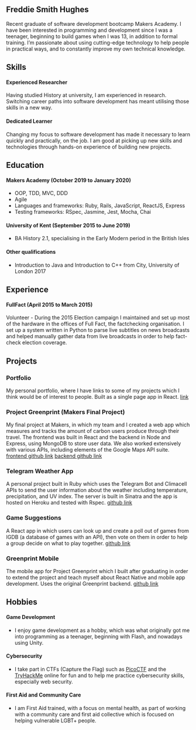 ## Freddie Smith Hughes

Recent graduate of software development bootcamp Makers Academy. I have been interested in programming and
development since I was a teenager, beginning to build games when I was 13, in addition to formal training. I’m passionate
about using cutting-edge technology to help people in practical ways, and to constantly improve my own technical knowledge.

## Skills

#### Experienced Researcher
Having studied History at university, I am experienced in research. Switching career paths into software development has meant
utilising those skills in a new way.

#### Dedicated Learner
Changing my focus to software development has made it necessary to learn quickly and practically, on the job. I am good at
picking up new skills and technologies through hands-on experience of building new projects.

## Education

#### Makers Academy (October 2019 to January 2020)

- OOP, TDD, MVC, DDD
- Agile
- Languages and frameworks: Ruby, Rails, JavaScript, ReactJS, Express
- Testing frameworks: RSpec, Jasmine, Jest, Mocha, Chai

#### University of Kent (September 2015 to June 2019)

- BA History 2.1, specialising in the Early Modern period in the British Isles

#### Other qualifications

- Introduction to Java and Introduction to C++ from City, University of London 2017

## Experience

#### FullFact (April 2015 to March 2015) 

Volunteer - During the 2015 Election campaign I maintained and set up most of the hardware in the offices of Full Fact, the factchecking organisation. I set up a system written in Python to parse live subtitles on news broadcasts and helped manually
gather data from live broadcasts in order to help fact-check election coverage.

## Projects

### Portfolio

My personal portfolio, where I have links to some of my projects which I think would be of interest to people. Built as a single page app in React.
[link](freddiesmithhughes.info)

### Project Greenprint (Makers Final Project)

My final project at Makers, in which my team and I created a web app which measures and tracks the amount of carbon users
produce through their travel. The frontend was built in React and the backend in Node and Express, using MongoDB to store
user data. We also worked extensively with various APIs, including elements of the Google Maps API suite.
[frontend github link](https://github.com/SevenSecrets/Project_Greenprint_Frontend) [backend github link](https://github.com/SevenSecrets/Project_Greenprint_Backend)

### Telegram Weather App

A personal project built in Ruby which uses the Telegram Bot and Climacell APIs to send the user information about the weather
including temperature, precipitation, and UV index. The server is built in Sinatra and the app is hosted on Heroku and tested
with Rspec.
[github link](https://github.com/SevenSecrets/weather-texts)

### Game Suggestions

A React app in which users can look up and create a poll out of games from IGDB (a database of games with an API), then vote
on them in order to help a group decide on what to play together.
[github link](https://github.com/SevenSecrets/game-suggestions)

### Greenprint Mobile

The mobile app for Project Greenprint which I built after graduating in order to extend the project and teach myself about React
Native and mobile app development. Uses the original Greenprint backend.
[github link](https://github.com/SevenSecrets/greenprint-mobile)

## Hobbies

#### Game Development
- I enjoy game development as a hobby, which was what originally got me into programming as a teenager, beginning with Flash, and nowadays using Unity.

#### Cybersecurity
- I take part in CTFs (Capture the Flag) such as [PicoCTF](https://picoctf.com/) and the [TryHackMe](https://tryhackme.com/) online for fun and to help me practice cybersecurity skills, especially web security.

#### First Aid and Community Care
- I am First Aid trained, with a focus on mental health, as part of working with a community care and first aid collective which is focused on helping vulnerable LGBT+ people.
